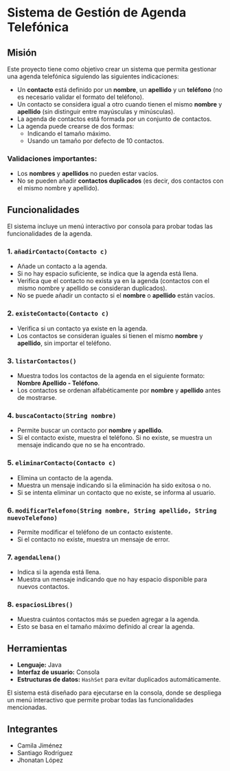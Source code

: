 # Sistema de Gestión de Agenda Telefónica

## Misión
Este proyecto tiene como objetivo crear un sistema que permita gestionar una agenda telefónica siguiendo las siguientes indicaciones:

- Un **contacto** está definido por un **nombre**, un **apellido** y un **teléfono** (no es necesario validar el formato del teléfono).
- Un contacto se considera igual a otro cuando tienen el mismo **nombre** y **apellido** (sin distinguir entre mayúsculas y minúsculas).
- La agenda de contactos está formada por un conjunto de contactos.
- La agenda puede crearse de dos formas:
  - Indicando el tamaño máximo.
  - Usando un tamaño por defecto de 10 contactos.

### Validaciones importantes:
- Los **nombres** y **apellidos** no pueden estar vacíos.
- No se pueden añadir **contactos duplicados** (es decir, dos contactos con el mismo nombre y apellido).

## Funcionalidades
El sistema incluye un menú interactivo por consola para probar todas las funcionalidades de la agenda.

### 1. `añadirContacto(Contacto c)`
- Añade un contacto a la agenda.
- Si no hay espacio suficiente, se indica que la agenda está llena.
- Verifica que el contacto no exista ya en la agenda (contactos con el mismo nombre y apellido se consideran duplicados).
- No se puede añadir un contacto si el **nombre** o **apellido** están vacíos.

### 2. `existeContacto(Contacto c)`
- Verifica si un contacto ya existe en la agenda.
- Los contactos se consideran iguales si tienen el mismo **nombre** y **apellido**, sin importar el teléfono.

### 3. `listarContactos()`
- Muestra todos los contactos de la agenda en el siguiente formato: **Nombre Apellido - Teléfono**.
- Los contactos se ordenan alfabéticamente por **nombre** y **apellido** antes de mostrarse.

### 4. `buscaContacto(String nombre)`
- Permite buscar un contacto por **nombre** y **apellido**.
- Si el contacto existe, muestra el teléfono. Si no existe, se muestra un mensaje indicando que no se ha encontrado.

### 5. `eliminarContacto(Contacto c)`
- Elimina un contacto de la agenda.
- Muestra un mensaje indicando si la eliminación ha sido exitosa o no.
- Si se intenta eliminar un contacto que no existe, se informa al usuario.

### 6. `modificarTelefono(String nombre, String apellido, String nuevoTelefono)`
- Permite modificar el teléfono de un contacto existente.
- Si el contacto no existe, muestra un mensaje de error.

### 7. `agendaLlena()`
- Indica si la agenda está llena.
- Muestra un mensaje indicando que no hay espacio disponible para nuevos contactos.

### 8. `espaciosLibres()`
- Muestra cuántos contactos más se pueden agregar a la agenda.
- Esto se basa en el tamaño máximo definido al crear la agenda.

## Herramientas
- **Lenguaje:** Java
- **Interfaz de usuario:** Consola
- **Estructuras de datos:** `HashSet` para evitar duplicados automáticamente.
  
El sistema está diseñado para ejecutarse en la consola, donde se despliega un menú interactivo que permite probar todas las funcionalidades mencionadas.

## Integrantes
- Camila Jiménez
- Santiago Rodríguez
- Jhonatan López

